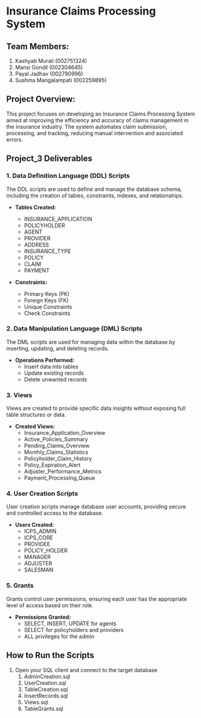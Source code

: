 # Insurance Claims Processing System

## Team Members:
1. Kashyab Murali (002751324)
2. Mansi Gondil (002304645)
3. Payal Jadhav (002790996)
4. Sushma Mangalampati (002259895)

## Project Overview:
This project focuses on developing an Insurance Claims Processing System aimed at improving the efficiency and accuracy of claims management in the insurance industry. The system automates claim submission, processing, and tracking, reducing manual intervention and associated errors.

## Project_3 Deliverables

### 1. Data Definition Language (DDL) Scripts
The DDL scripts are used to define and manage the database schema, including the creation of tables, constraints, indexes, and relationships.

- **Tables Created:**
  - INSURANCE_APPLICATION
  - POLICYHOLDER
  - AGENT
  - PROVIDER
  - ADDRESS
  - INSURANCE_TYPE
  - POLICY
  - CLAIM
  - PAYMENT

- **Constraints:**
  - Primary Keys (PK)
  - Foreign Keys (FK)
  - Unique Constraints
  - Check Constraints

### 2. Data Manipulation Language (DML) Scripts
The DML scripts are used for managing data within the database by inserting, updating, and deleting records.

- **Operations Performed:**
  - Insert data into tables
  - Update existing records
  - Delete unwanted records

### 3. Views
Views are created to provide specific data insights without exposing full table structures or data.

- **Created Views:**
  - Insurance_Application_Overview
  - Active_Policies_Summary
  - Pending_Claims_Overview
  - Monthly_Claims_Statistics
  - Policyholder_Claim_History
  - Policy_Expiration_Alert
  - Adjuster_Performance_Metrics
  - Payment_Processing_Queue

### 4. User Creation Scripts
User creation scripts manage database user accounts, providing secure and controlled access to the database.

- **Users Created:**
  - ICPS_ADMIN
  - ICPS_CORE
  - PROVIDEE
  - POLICY_HOLDER
  - MANAGER
  - ADJUSTER
  - SALESMAN

### 5. Grants
Grants control user permissions, ensuring each user has the appropriate level of access based on their role.

- **Permissions Granted:**
  - SELECT, INSERT, UPDATE for agents
  - SELECT for policyholders and providers
  - ALL privileges for the admin

## How to Run the Scripts

1. Open your SQL client and connect to the target database 
     1. AdminCreation.sql
     2. UserCreation.sql
     3. TableCreation.sql
     4. InsertRecords.sql
     5. Views.sql
     6. TableGrants.sql
